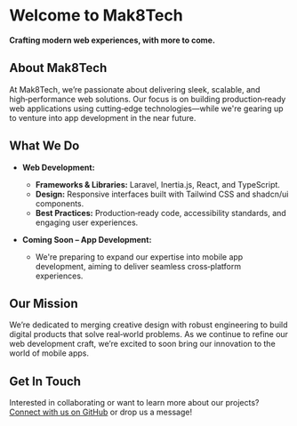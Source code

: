 # Welcome to **Mak8Tech**  
**Crafting modern web experiences, with more to come.**

## About Mak8Tech  
At Mak8Tech, we’re passionate about delivering sleek, scalable, and high‑performance web solutions. Our focus is on building production‑ready web applications using cutting‑edge technologies—while we're gearing up to venture into app development in the near future.

## What We Do  
- **Web Development:**  
  - **Frameworks & Libraries:** Laravel, Inertia.js, React, and TypeScript.  
  - **Design:** Responsive interfaces built with Tailwind CSS and shadcn/ui components.  
  - **Best Practices:** Production‑ready code, accessibility standards, and engaging user experiences.

- **Coming Soon – App Development:**  
  - We're preparing to expand our expertise into mobile app development, aiming to deliver seamless cross‑platform experiences.

## Our Mission  
We’re dedicated to merging creative design with robust engineering to build digital products that solve real‑world problems. As we continue to refine our web development craft, we’re excited to soon bring our innovation to the world of mobile apps.

## Get In Touch  
Interested in collaborating or want to learn more about our projects?  
[Connect with us on GitHub](https://github.com/Mak8Tech) or drop us a message!
